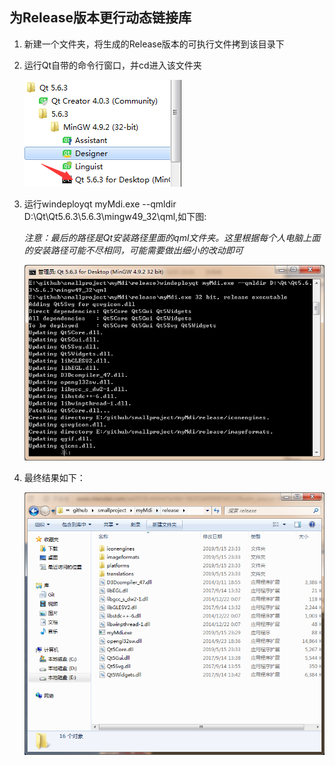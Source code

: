 ## 为Release版本更行动态链接库

1. 新建一个文件夹，将生成的Release版本的可执行文件拷到该目录下
2. 运行Qt自带的命令行窗口，并cd进入该文件夹
   
   ![](assets/003/001-1557934845674.png)
3. 运行windeployqt myMdi.exe --qmldir D:\\Qt\\Qt5.6.3\\5.6.3\\mingw49_32\\qml,如下图:

   *注意：最后的路径是Qt安装路径里面的qml文件夹。这里根据每个人电脑上面的安装路径可能不尽相同，可能需要做出细小的改动即可*

   ![](assets/003/001-1557935021359.png)
4. 最终结果如下：
   
   ![](assets/003/001-1557934808169.png)